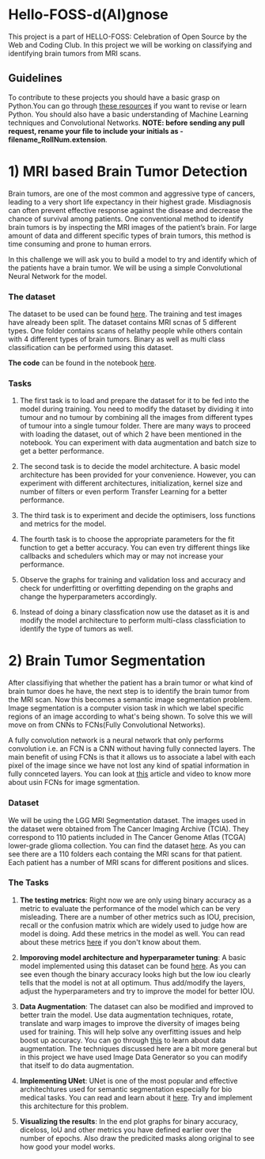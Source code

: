 # Hello-FOSS-d(AI)gnose
This project is a part of HELLO-FOSS: Celebration of Open Source by the Web and Coding Club. In this project we will be working on classifying and identifying brain tumors from MRI scans. 

## Guidelines
To contribute to these projects you should have  a basic grasp on Python.You can go through [these resources](https://github.com/wncc/TSS-2021/tree/main/Python%20%26%20its%20Applications/Week-1) if you want to revise or learn Python. You should also have a basic understanding of Machine Learning techniques and Convolutional Networks. **NOTE: before sending any pull request, rename your file to include your initials as - filename_RollNum.extension**.

# 1) MRI based Brain Tumor Detection
Brain tumors, are one of the most common and aggressive type of cancers, leading to a very short life expectancy in their highest grade. Misdiagnosis can often prevent effective response against the disease and decrease the chance of survival among patients. One conventional method to identify brain tumors is by inspecting the MRI images of the patient’s brain. For large amount of data and different specific types of brain tumors, this method is time consuming and prone to human errors.

In this challenge we will ask you to build a model to try and identify which of the patients have a brain tumor. We will be using a simple Convolutional Neural Network for the model. 
### The dataset
The dataset to be used can be found [here](https://github.com/sartajbhuvaji/brain-tumor-classification-dataset). The training and test images have already been split. The dataset contains MRI scnas of 5 different types. One folder contains scans of helathy people while others contain with 4 different types of brain tumors. Binary as well as multi class classification can be performed using this dataset.

**The code** can be found in the notebook [here](https://github.com/SubarnoNR/Hello-FOSS-Image-Segmentation/blob/main/Brain_Tumour_Classification.ipynb).
### Tasks

1) The first task is to load and prepare the dataset for it to be fed into the model during training. You need to modify the dataset by dividing it into tumour and no tumour by combining all the images from different types of tumour into a single tumour folder.  There are many ways to proceed with loading the dataset, out of which 2 have been mentioned in the notebook. You can experiment with data augmentation and batch size to get a better performance. 

2) The second task is to decide the model architecture. A basic model architecture has been provided for your convenience. However, you can experiment with different architectures, initialization, kernel size and number of filters or even perform Transfer Learning for a better performance. 

3) The third task is to experiment and decide the optimisers, loss functions and metrics for the model. 

4) The fourth task is to choose the appropriate parameters for the fit function to get a better accuracy. You can even try different things like callbacks and schedulers which may or may not increase your performance. 

5) Observe the graphs for training and validation loss and accuracy and check for underfitting or overfitting depending on the graphs and change the hyperparameters accordingly.

6) Instead of doing a binary classfication now use the dataset as it is and modify the model architecture to perform multi-class classficiation to identify the type of tumors as well.

# 2) Brain Tumor Segmentation 
After classifiying that whether the patient has a brain tumor or what kind of brain tumor does he have, the next step is to identify the brain tumor from the MRI scan. Now this becomes a semantic image segmentation problem. Image segmentation is a computer vision task in which we label specific regions of an image according to what's being shown. To solve this we will move on from CNNs to FCNs(Fully Convolutional Networks).

A fully convolution network is a neural network that only performs convolution i.e. an FCN is a CNN without having fully connected layers. The main benefit of using FCNs is that it allows us to associate a label with each pixel of the image since we have not lost any kind of spatial information in fully connceted layers. You can look at [this](https://towardsdatascience.com/review-fcn-semantic-segmentation-eb8c9b50d2d1) article and video to know more about usin FCNs for image sgmentation.

### Dataset
We will be using the LGG MRI Segmentation dataset. The images used in the dataset were obtained from The Cancer Imaging Archive (TCIA).
They correspond to 110 patients included in The Cancer Genome Atlas (TCGA) lower-grade glioma collection.
You can find the dataset [here](https://github.com/SubarnoNR/Hello-FOSS-Image-Segmentation/tree/main/Dataset). As you can see there are a 110 folders each containg the MRI scans for that patient. Each patient has a number of MRI scans for different positions and slices. 

### The Tasks
1) **The testing metrics**: Right now we are only using binary accuracy as a metric to evaluate the performance of the model which can be very misleading. There are a number of other metrics such as IOU, precision, recall or the confusion matrix which are widely used to judge how are model is doing. Add these metrics in the model as well. You can read about these metrics [here](https://www.kite.com/blog/python/image-segmentation-tutorial/#validation2) if you don't know about them.

2) **Imporoving model architecture and hyperparameter tuning**: A basic model implemented using this dataset can be found [here](https://www.kaggle.com/yassinealouini/all-the-segmentation-metrics). As you can see even though the binary accuracy looks high but the low iou clearly tells that the model is not at all optimum. Thus add/modify the layers, adjust the hyperparameters and try to improve the model for better IOU. 

3) **Data Augmentation**: The dataset can also be modified and improved to better train the model.  Use data augmentation techniques, rotate, translate and warp images to improve the diversity of images being used for training. This will help solve any overfitting issues and help boost up accuracy. You can go through [this](https://nanonets.com/blog/data-augmentation-how-to-use-deep-learning-when-you-have-limited-data-part-2/) to learn about data augmentation. The techniques discussed here are a bit more general but in this project we have used Image Data Generator so you can modify that itself to do data augmentation.

4) **Implementing UNet**: UNet is one of the most popular and effective architechtures used for semantic segmentation especially for bio medical tasks. You can read and learn about it [here](https://blog.paperspace.com/unet-architecture-image-segmentation/). Try and implement this architecture for this problem.
5) **Visualizing the results**: In the end plot graphs for binary accuracy, diceloss, IoU and other metrics you have defined earlier over the number of epochs. Also draw the predicited masks along original to see how good your model works. 
